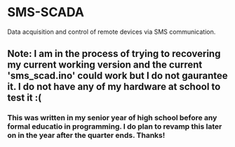 # SMS-SCADA
Data acquisition and control of remote devices via SMS communication. 
## Note: I am in the process of trying to recovering my current working version and the current 'sms_scad.ino' could work but I do not gaurantee it. I do not have any of my hardware at school to test it :(

### This was written in my senior year of high school before any formal educatio in programming. I do plan to revamp this later on in the year after the quarter ends. Thanks!



